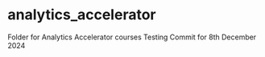 # analytics_accelerator
Folder for Analytics Accelerator courses
Testing Commit for 8th December 2024

